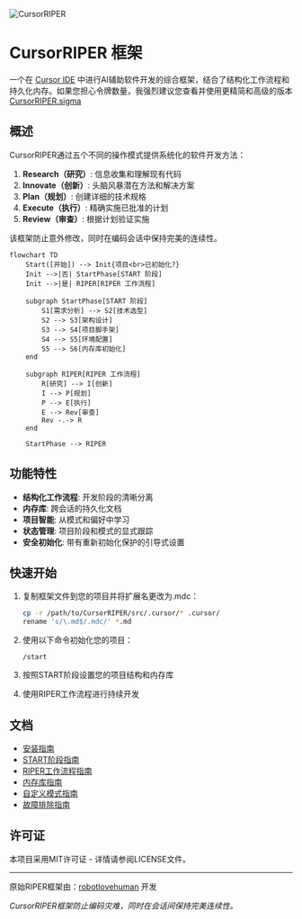 ![CursorRIPER](./res/github-header.png)
# CursorRIPER 框架

一个在 [Cursor IDE](https://www.cursor.com/) 中进行AI辅助软件开发的综合框架，结合了结构化工作流程和持久化内存。如果您担心令牌数量，我强烈建议您查看并使用更精简和高级的版本 [CursorRIPER.sigma](https://github.com/johnpeterman72/CursorRIPER.sigma)

## 概述

CursorRIPER通过五个不同的操作模式提供系统化的软件开发方法：

1. **Research（研究）**: 信息收集和理解现有代码
2. **Innovate（创新）**: 头脑风暴潜在方法和解决方案
3. **Plan（规划）**: 创建详细的技术规格
4. **Execute（执行）**: 精确实施已批准的计划
5. **Review（审查）**: 根据计划验证实施

该框架防止意外修改，同时在编码会话中保持完美的连续性。

```mermaid
flowchart TD
    Start([开始]) --> Init{项目<br>已初始化?}
    Init -->|否| StartPhase[START 阶段]
    Init -->|是| RIPER[RIPER 工作流程]
    
    subgraph StartPhase[START 阶段]
        S1[需求分析] --> S2[技术选型]
        S2 --> S3[架构设计]
        S3 --> S4[项目脚手架]
        S4 --> S5[环境配置]
        S5 --> S6[内存库初始化]
    end
    
    subgraph RIPER[RIPER 工作流程]
        R[研究] --> I[创新]
        I --> P[规划]
        P --> E[执行]
        E --> Rev[审查]
        Rev -.-> R
    end
    
    StartPhase --> RIPER
```

## 功能特性

- **结构化工作流程**: 开发阶段的清晰分离
- **内存库**: 跨会话的持久化文档
- **项目智能**: 从模式和偏好中学习
- **状态管理**: 项目阶段和模式的显式跟踪
- **安全初始化**: 带有重新初始化保护的引导式设置

## 快速开始

1. 复制框架文件到您的项目并将扩展名更改为.mdc：
   ```bash
   cp -r /path/to/CursorRIPER/src/.cursor/* .cursor/
   rename 's/\.md$/.mdc/' *.md
   ```

2. 使用以下命令初始化您的项目：
   ```
   /start
   ```

3. 按照START阶段设置您的项目结构和内存库

4. 使用RIPER工作流程进行持续开发

## 文档

- [安装指南](docs/setup-guide-cn.md)
- [START阶段指南](docs/start-phase-guide-cn.md)
- [RIPER工作流程指南](docs/riper-workflow-guide-cn.md)
- [内存库指南](docs/memory-bank-guide-cn.md)
- [自定义模式指南](docs/custom-modes-guide-cn.md)
- [故障排除指南](docs/troubleshooting-guide-cn.md)

## 许可证

本项目采用MIT许可证 - 详情请参阅LICENSE文件。

---
原始RIPER框架由：[robotlovehuman](https://github.com/robotlovehuman) 开发

*CursorRIPER框架防止编码灾难，同时在会话间保持完美连续性。* 